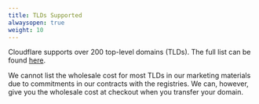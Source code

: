 ```yaml
---
title: TLDs Supported
alwaysopen: true
weight: 10
---
```

Cloudflare supports over 200 top-level domains (TLDs). The full list can be found [here](https://www.cloudflare.com/tld-policies/).

We cannot list the wholesale cost for most TLDs in our marketing materials due to commitments in our contracts with the registries. We can, however, give you the wholesale cost at checkout when you transfer your domain.